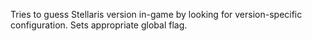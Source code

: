 Tries to guess Stellaris version in-game by looking for version-specific configuration. Sets appropriate global flag.